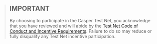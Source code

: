 > ## **IMPORTANT**
> By choosing to participate in the Casper Test Net, you acknowledge that you have reviewed and will abide by
> the [Test Net Code of Conduct and Incentive Requirements](/docs/testnet.md). Failure to do so may reduce or fully 
> disqualify any Test Net incentive participation.
